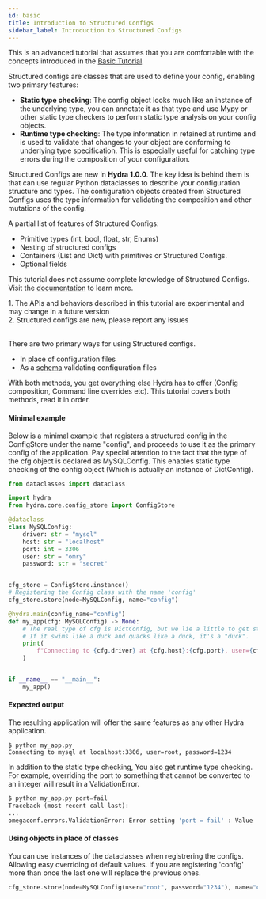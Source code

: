 ```yaml
---
id: basic
title: Introduction to Structured Configs
sidebar_label: Introduction to Structured Configs
---
```

This is an advanced tutorial that assumes that you are comfortable with the concepts introduced in the [Basic Tutorial](/tutorials/basic/1_simple_cli_app.md).

Structured configs are classes that are used to define your config, enabling two primary features:

* **Static type checking**: The config object looks much like an instance of the underlying type, you can annotate it as that type and use Mypy or other static
type checkers to perform static type analysis on your config objects.
* **Runtime type checking**: The type information in retained at runtime and is used to validate that changes to your object are conforming to underlying type specification. 
This is especially useful for catching type errors during the composition of your configuration.

Structured Configs are new in **Hydra 1.0.0**. The key idea is behind them is that can use regular Python dataclasses to describe your configuration structure and types.
The configuration objects created from Structured Configs uses the type information for validating the composition and other mutations of the config.

A partial list of features of Structured Configs:
- Primitive types (int, bool, float, str, Enums) 
- Nesting of structured configs
- Containers (List and Dict) with primitives or Structured Configs.
- Optional fields

This tutorial does not assume complete knowledge of Structured Configs. Visit the <a class="external" href="https://omegaconf.readthedocs.io/en/latest/structured_config.html" target="_blank">documentation</a> to learn more.

<div class="alert alert--info" role="alert">
1. The APIs and behaviors described in this tutorial are experimental and may change in a future version<br/> 
2. Structured configs are new, please report any issues<br/>
</div>
<br/>


There are two primary ways for using Structured configs.
- In place of configuration files
- As a [schema](/tutorials/structured_config/6_schema.md) validating configuration files

With both methods, you get everything else Hydra has to offer (Config composition, Command line overrides etc).
This tutorial covers both methods, read it in order.

#### Minimal example
Below is a minimal example that registers a structured config in the ConfigStore under the name "config", 
and proceeds to use it as the primary config of the application.
Pay special attention to the fact that the type of the cfg object is declared as MySQLConfig.
This enables static type checking of the config object (Which is actually an instance of DictConfig).

```python
from dataclasses import dataclass

import hydra
from hydra.core.config_store import ConfigStore

@dataclass
class MySQLConfig:
    driver: str = "mysql"
    host: str = "localhost"
    port: int = 3306
    user: str = "omry"
    password: str = "secret"


cfg_store = ConfigStore.instance()
# Registering the Config class with the name 'config'
cfg_store.store(node=MySQLConfig, name="config")

@hydra.main(config_name="config")
def my_app(cfg: MySQLConfig) -> None:
    # The real type of cfg is DictConfig, but we lie a little to get static type checking.
    # If it swims like a duck and quacks like a duck, it's a "duck".
    print(
        f"Connecting to {cfg.driver} at {cfg.host}:{cfg.port}, user={cfg.user}, password={cfg.password}"
    )


if __name__ == "__main__":
    my_app()
```
#### Expected output
The resulting application will offer the same features as any other Hydra application.
```text
$ python my_app.py 
Connecting to mysql at localhost:3306, user=root, password=1234
```

In addition to the static type checking, You also get runtime type checking.
For example, overriding the port to something that cannot be converted to an integer will result in a ValidationError.

```python
$ python my_app.py port=fail
Traceback (most recent call last):
...
omegaconf.errors.ValidationError: Error setting 'port = fail' : Value 'fail' could not be converted to Integer
```

#### Using objects in place of classes
You can use instances of the dataclasses when registrering the configs. Allowing easy overriding of default values.
If you are registering 'config' more than once the last one will replace the previous ones.
```python
cfg_store.store(node=MySQLConfig(user="root", password="1234"), name="config")
```

